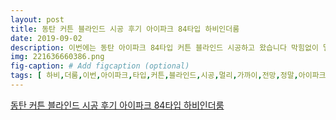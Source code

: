 ```yaml
---
layout: post
title: 동탄 커튼 블라인드 시공 후기 아이파크 84타입 하비인더룸
date: 2019-09-02
description: 이번에는 동탄 아이파크 84타입 커튼 블라인드 시공하고 왔습니다 막힘없이 멀리 가까이 보이는 산 전망이 정말 좋았던 아이파크 좀 더 분위기 있는 인테리어를 위해 커튼 시공을 해볼까요 커튼은 차르르 
img: 221636660386.png
fig-caption: # Add figcaption (optional)
tags: [ 하비,더룸,이번,아이파크,타입,커튼,블라인드,시공,멀리,가까이,전망,정말,아이파크,분위기,인테리어,위해,커튼,시공,커튼,쉬폰,커튼,커튼,그레이,색상,커튼,조합,시공,커튼,그레이,색상,커튼,시공,완료,분위기,정말,커튼핏,그레이,색상,커튼,인테리어,바람,햇살,맞이,쉬폰,커튼,공간,장점,안방,커튼,기능,그레이,컬러,커튼,시공,가구,안방,변신,창문,주방,콤비,블라인드,시공,주방,시간,창문,사생활,보호,햇살,콤비,블라인드,채광,조절,사생활,보호,작은방,시공,런타켓,블라인드,슬릿,조절,채광,효과,자외선,차단,수도,코발트블루,계열,블루,정말,런타켓,블라인드,중직,구조,채광,조절,사생활,보호,설계,원단,질감,컬러,인테리어,무난,개성,공간,연출,하비,더룸,공간,연출,하비,더룸,경기도,화성시,순환,프라자 ]
---
```

[동탄 커튼 블라인드 시공 후기 아이파크 84타입 하비인더룸](https://blog.naver.com/ravieintheroom?Redirect=Log&logNo=221636660386)